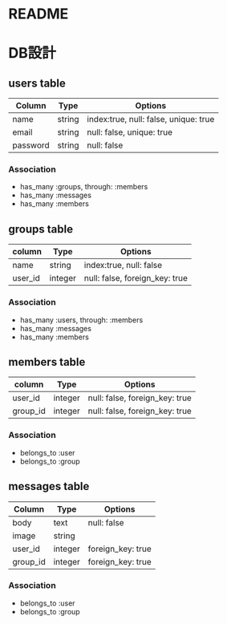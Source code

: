 # README
# DB設計

  ## users table
  |Column|Type|Options|
  |------|----|-------|
  |name|string|index:true, null: false, unique: true|
  |email|string|null: false, unique: true|
  |password|string|null: false|

  ### Association
  - has_many :groups, through: :members
  - has_many :messages
  - has_many :members

  ## groups table
  |column|Type|Options|
  |------|----|-------|
  |name|string|index:true, null: false|
  |user_id|integer|null: false, foreign_key: true|

  ### Association
  - has_many :users, through: :members
  - has_many :messages
  - has_many :members

  ## members table
  |column|Type|Options|
  |------|----|-------|
  |user_id|integer|null: false, foreign_key: true|
  |group_id|integer|null: false, foreign_key: true|

  ### Association
  - belongs_to :user
  - belongs_to :group

  ## messages table
  |Column|Type|Options|
  |------|----|-------|
  |body|text|null: false|
  |image|string||
  |user_id|integer|foreign_key: true|
  |group_id|integer|foreign_key: true|

  ### Association
  - belongs_to :user
  - belongs_to :group

